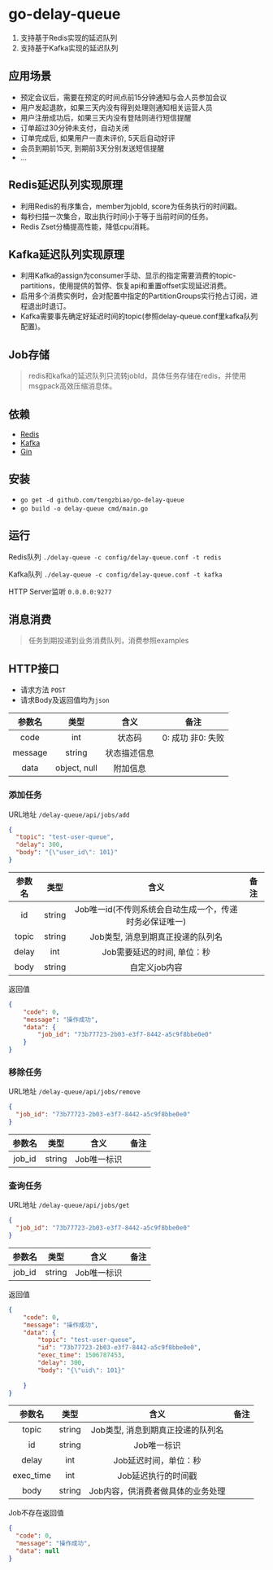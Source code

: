 # go-delay-queue

1. 支持基于Redis实现的延迟队列
2. 支持基于Kafka实现的延迟队列

## 应用场景
* 预定会议后，需要在预定的时间点前15分钟通知与会人员参加会议
* 用户发起退款，如果三天内没有得到处理则通知相关运营人员
* 用户注册成功后，如果三天内没有登陆则进行短信提醒
* 订单超过30分钟未支付，自动关闭
* 订单完成后, 如果用户一直未评价, 5天后自动好评
* 会员到期前15天, 到期前3天分别发送短信提醒
* ...

## Redis延迟队列实现原理
- 利用Redis的有序集合，member为jobId, score为任务执行的时间戳。
- 每秒扫描一次集合，取出执行时间小于等于当前时间的任务。
- Redis Zset分桶提高性能，降低cpu消耗。

## Kafka延迟队列实现原理
- 利用Kafka的assign为consumer手动、显示的指定需要消费的topic-partitions，使用提供的暂停、恢复api和重置offset实现延迟消费。
- 启用多个消费实例时，会对配置中指定的PartitionGroups实行抢占订阅，进程退出时退订。
- Kafka需要事先确定好延迟时间的topic(参照delay-queue.conf里kafka队列配置)。

## Job存储
> redis和kafka的延迟队列只流转jobId，具体任务存储在redis，并使用msgpack高效压缩消息体。

## 依赖
* [Redis](https://github.com/garyburd/redigo)
* [Kafka](https://github.com/confluentinc/confluent-kafka-go)
* [Gin](https://github.com/gin-gonic/gin)

## 安装
* `go get -d github.com/tengzbiao/go-delay-queue`
* `go build -o delay-queue cmd/main.go`

## 运行
Redis队列
`./delay-queue -c config/delay-queue.conf -t redis`

Kafka队列
`./delay-queue -c config/delay-queue.conf -t kafka`

HTTP Server监听
`0.0.0.0:9277`

## 消息消费
> 任务到期投递到业务消费队列，消费参照examples

## HTTP接口

* 请求方法 `POST`
* 请求Body及返回值均为`json`

|  参数名 |     类型    |     含义     |        备注       |
|:-------:|:-----------:|:------------:|:-----------------:|
|   code  |     int     |    状态码    | 0: 成功 非0: 失败 |
| message |    string   | 状态描述信息 |                   |
|   data  | object, null |   附加信息   |                   |

### 添加任务
URL地址 `/delay-queue/api/jobs/add`
```json
{
  "topic": "test-user-queue",
  "delay": 300,
  "body": "{\"user_id\": 101}"
}
```
|  参数名 |     类型    |     含义     |        备注       |
|:-------:|:-----------:|:------------:|:-----------------:|
|   id  | string     |    Job唯一id(不传则系统会自动生成一个，传递时务必保证唯一)                  |
|   topic  | string     |    Job类型, 消息到期真正投递的队列名                 |                     |
|   delay  | int        |    Job需要延迟的时间, 单位：秒    |                   |
|   body   | string     |    自定义job内容 |                   |

返回值
```json
{
    "code": 0,
    "message": "操作成功",
    "data": {
        "job_id": "73b77723-2b03-e3f7-8442-a5c9f8bbe0e0"
    }
}
```

### 移除任务
URL地址 `/delay-queue/api/jobs/remove`

```json
{
  "job_id": "73b77723-2b03-e3f7-8442-a5c9f8bbe0e0"
}
```

|  参数名 |     类型    |     含义     |        备注       |
|:-------:|:-----------:|:------------:|:-----------------:|
|   job_id  | string     |    Job唯一标识    |                     |


### 查询任务
URL地址 `/delay-queue/api/jobs/get`

```json
{
  "job_id": "73b77723-2b03-e3f7-8442-a5c9f8bbe0e0"
}
```

|  参数名 |     类型    |     含义     |        备注       |
|:-------:|:-----------:|:------------:|:-----------------:|
|   job_id  | string     |    Job唯一标识       |            |


返回值
```json
{
    "code": 0,
    "message": "操作成功",
    "data": {
        "topic": "test-user-queue",
        "id": "73b77723-2b03-e3f7-8442-a5c9f8bbe0e0",
        "exec_time": 1506787453,
        "delay": 300,
        "body": "{\"uid\": 101}"
    
    }
}
```

|  参数名 |     类型    |     含义     |        备注       |
|:-------:|:-----------:|:------------:|:-----------------:|
|   topic  | string     |    Job类型, 消息到期真正投递的队列名               |                     |
|   id     | string     |    Job唯一标识           |                   |
|   delay  | int        |    Job延迟时间，单位：秒    |                   |
|   exec_time | int     |    Job延迟执行的时间戳    |                   |
|   body   | string     |    Job内容，供消费者做具体的业务处理 |


Job不存在返回值
```json
{
  "code": 0,
  "message": "操作成功",
  "data": null
}
```
  